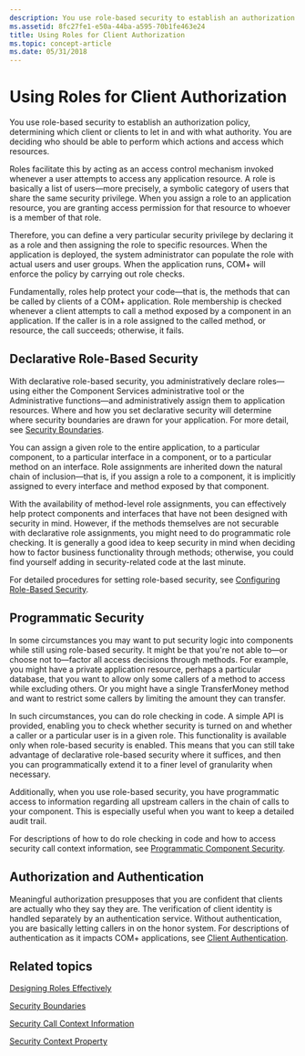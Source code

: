 ```yaml
---
description: You use role-based security to establish an authorization policy, determining which client or clients to let in and with what authority. You are deciding who should be able to perform which actions and access which resources.
ms.assetid: 8fc27fe1-e50a-44ba-a595-70b1fe463e24
title: Using Roles for Client Authorization
ms.topic: concept-article
ms.date: 05/31/2018
---
```


# Using Roles for Client Authorization

You use role-based security to establish an authorization policy, determining which client or clients to let in and with what authority. You are deciding who should be able to perform which actions and access which resources.

Roles facilitate this by acting as an access control mechanism invoked whenever a user attempts to access any application resource. A role is basically a list of users—more precisely, a symbolic category of users that share the same security privilege. When you assign a role to an application resource, you are granting access permission for that resource to whoever is a member of that role.

Therefore, you can define a very particular security privilege by declaring it as a role and then assigning the role to specific resources. When the application is deployed, the system administrator can populate the role with actual users and user groups. When the application runs, COM+ will enforce the policy by carrying out role checks.

Fundamentally, roles help protect your code—that is, the methods that can be called by clients of a COM+ application. Role membership is checked whenever a client attempts to call a method exposed by a component in an application. If the caller is in a role assigned to the called method, or resource, the call succeeds; otherwise, it fails.

## Declarative Role-Based Security

With declarative role-based security, you administratively declare roles—using either the Component Services administrative tool or the Administrative functions—and administratively assign them to application resources. Where and how you set declarative security will determine where security boundaries are drawn for your application. For more detail, see [Security Boundaries](security-boundaries.md).

You can assign a given role to the entire application, to a particular component, to a particular interface in a component, or to a particular method on an interface. Role assignments are inherited down the natural chain of inclusion—that is, if you assign a role to a component, it is implicitly assigned to every interface and method exposed by that component.

With the availability of method-level role assignments, you can effectively help protect components and interfaces that have not been designed with security in mind. However, if the methods themselves are not securable with declarative role assignments, you might need to do programmatic role checking. It is generally a good idea to keep security in mind when deciding how to factor business functionality through methods; otherwise, you could find yourself adding in security-related code at the last minute.

For detailed procedures for setting role-based security, see [Configuring Role-Based Security](configuring-role-based-security.md).

## Programmatic Security

In some circumstances you may want to put security logic into components while still using role-based security. It might be that you're not able to—or choose not to—factor all access decisions through methods. For example, you might have a private application resource, perhaps a particular database, that you want to allow only some callers of a method to access while excluding others. Or you might have a single TransferMoney method and want to restrict some callers by limiting the amount they can transfer.

In such circumstances, you can do role checking in code. A simple API is provided, enabling you to check whether security is turned on and whether a caller or a particular user is in a given role. This functionality is available only when role-based security is enabled. This means that you can still take advantage of declarative role-based security where it suffices, and then you can programmatically extend it to a finer level of granularity when necessary.

Additionally, when you use role-based security, you have programmatic access to information regarding all upstream callers in the chain of calls to your component. This is especially useful when you want to keep a detailed audit trail.

For descriptions of how to do role checking in code and how to access security call context information, see [Programmatic Component Security](programmatic-component-security.md).

## Authorization and Authentication

Meaningful authorization presupposes that you are confident that clients are actually who they say they are. The verification of client identity is handled separately by an authentication service. Without authentication, you are basically letting callers in on the honor system. For descriptions of authentication as it impacts COM+ applications, see [Client Authentication](client-authentication.md).

## Related topics

<dl> <dt>

[Designing Roles Effectively](designing-roles-effectively.md)
</dt> <dt>

[Security Boundaries](security-boundaries.md)
</dt> <dt>

[Security Call Context Information](security-call-context-information.md)
</dt> <dt>

[Security Context Property](security-context-property.md)
</dt> </dl>

 

 



